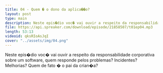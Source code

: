 ```yaml
---
title: 04 - Quem � o dono da aplica��o?
layout: post
type: main
description: Neste epis�dio voc� vai ouvir a respeito da responsabilidade corporativa sobre um software, quem responde pelos problemas? Incidentes? Melhorias? Quem de fato � o pai da crian�a?
file: https://api.spreaker.com/download/episode/21858507/t01ep04.mp3
length: 53:13
videoid: qksRIoAsJqI
cover: "../assets/img/04.png"
---
```


Neste epis�dio voc� vai ouvir a respeito da responsabilidade corporativa sobre um software, quem responde pelos problemas? Incidentes? Melhorias? Quem de fato � o pai da crian�a?